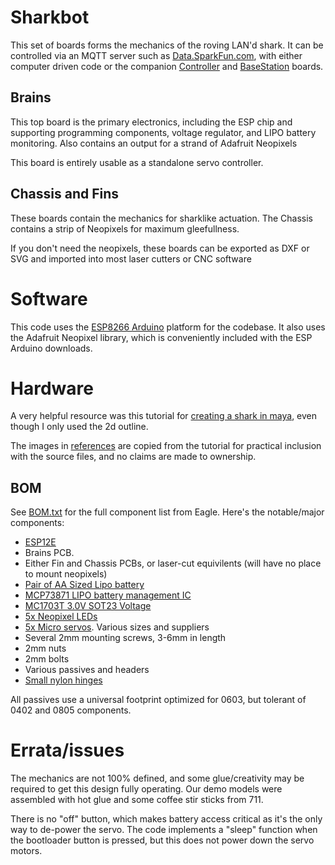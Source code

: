 # Sharkbot
This set of boards forms the mechanics of the roving LAN'd shark. It can be controlled via an MQTT server such as [Data.SparkFun.com](data.sparkfun.com), with either computer driven code or the companion [Controller](../controller/) and [BaseStation](../basestation/) boards. 

## Brains
This top board is the primary electronics, including the ESP chip and supporting programming components, voltage regulator, and LIPO battery monitoring. Also contains an output for a strand of Adafruit Neopixels

This board is entirely usable as a standalone servo controller. 
 
## Chassis and Fins
These boards contain the mechanics for sharklike actuation. The Chassis contains a strip of Neopixels for maximum gleefullness. 

If you don't need the neopixels, these boards can be exported as DXF or SVG and imported into most laser cutters or CNC software


# Software
This code uses the [ESP8266 Arduino](https://github.com/esp8266/Arduino) platform for the codebase. It also uses the Adafruit Neopixel library, which is conveniently included with the ESP Arduino downloads.

# Hardware

A very helpful resource was this tutorial for [creating a shark in maya](http://cgi.tutsplus.com/tutorials/create-a-realistic-shark-in-maya-using-subdivision-surfaces-part-3--cg-31246), even though I only used the 2d outline. 

The images in [references](./references) are copied from the tutorial for practical inclusion with the source files, and no claims are made to ownership. 


## BOM
See [BOM.txt](./BOM.txt) for the full component list from Eagle. Here's the notable/major components: 

- [ESP12E](https://www.adafruit.com/products/2491)
- Brains PCB. 
- Either Fin and Chassis  PCBs, or laser-cut equivilents (will have no place to mount neopixels)
- [Pair of AA Sized Lipo battery](https://www.sparkfun.com/products/7949)
- [MCP73871 LIPO battery management IC](http://www.digikey.com/product-detail/en/MCP73871-2CCI%2FML/MCP73871-2CCI%2FML-ND/1680971)
- [MC1703T 3.0V SOT23 Voltage ](http://www.digikey.com/product-detail/en/MCP1703T-3002E%2FCB/MCP1703T-3002E%2FCBCT-ND/1776944)
- [5x Neopixel LEDs](https://www.adafruit.com/products/1655)
- [5x Micro servos](http://www.hobbyking.com/hobbyking/store/__662__HXT900_Micro_Servo_1_6kg_0_12sec_9g.html). Various sizes and suppliers
- Several 2mm mounting screws, 3-6mm in length 
- 2mm nuts
- 2mm bolts
- Various passives and headers
- [Small nylon hinges](http://www.amazon.com/Du-Bro-Small-Nylon-Hinge-15-Pack/dp/B0006O4FYC/ref=pd_sim_21_1?ie=UTF8&dpID=310lU0qV%2BrL&dpSrc=sims&preST=_AC_UL160_SR160%2C160_&refRID=1N4D6JPY20T97VXT0CP7)

All passives use a universal footprint optimized for 0603, but tolerant of 0402 and 0805 components. 

# Errata/issues
The mechanics are not 100% defined, and some glue/creativity may be required to get this design fully operating. Our demo models were assembled with hot glue and some coffee stir sticks from 711.

There is no "off" button, which makes battery access critical as it's the only way to de-power the servo. The code implements a "sleep" function when the bootloader button is pressed, but this does not power down the servo motors.
